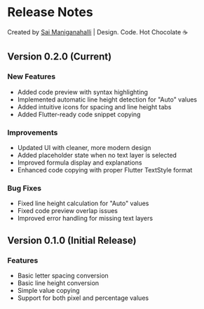 # Release Notes

Created by [Sai Maniganahalli](https://github.com/saimaniganahalli) | Design. Code. Hot Chocolate ☕️

## Version 0.2.0 (Current)

### New Features
- Added code preview with syntax highlighting
- Implemented automatic line height detection for "Auto" values
- Added intuitive icons for spacing and line height tabs
- Added Flutter-ready code snippet copying

### Improvements
- Updated UI with cleaner, more modern design
- Added placeholder state when no text layer is selected
- Improved formula display and explanations
- Enhanced code copying with proper Flutter TextStyle format

### Bug Fixes
- Fixed line height calculation for "Auto" values
- Fixed code preview overlap issues
- Improved error handling for missing text layers

## Version 0.1.0 (Initial Release)

### Features
- Basic letter spacing conversion
- Basic line height conversion
- Simple value copying
- Support for both pixel and percentage values
